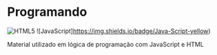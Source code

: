 # Programando

![HTML5](https://img.shields.io/badge/HTML-5-orange)
![JavaScript]https://img.shields.io/badge/Java-Script-yellow)

Material utilizado em lógica de programação com JavaScript e HTML

